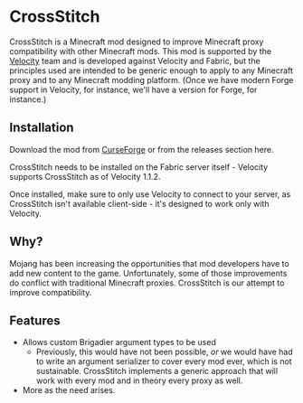 # CrossStitch

CrossStitch is a Minecraft mod designed to improve Minecraft proxy compatibility with other Minecraft mods.
This mod is supported by the [Velocity](https://velocitypowered.com/) team and is developed against Velocity
and Fabric, but the principles used are intended to be generic enough to apply to any Minecraft proxy and to
any Minecraft modding platform. (Once we have modern Forge support in Velocity, for instance, we'll have a version
for Forge, for instance.)

## Installation

Download the mod from [CurseForge](https://www.curseforge.com/minecraft/mc-mods/crossstitch) or from
the releases section here.

CrossStitch needs to be installed on the Fabric server itself - Velocity supports CrossStitch as
of Velocity 1.1.2.

Once installed, make sure to only use Velocity to connect to your server, as CrossStitch isn't available
client-side - it's designed to work only with Velocity.

## Why?

Mojang has been increasing the opportunities that mod developers have to add new content to the game.
Unfortunately, some of those improvements do conflict with traditional Minecraft proxies. CrossStitch
is our attempt to improve compatibility.

## Features

* Allows custom Brigadier argument types to be used
  * Previously, this would have not been possible, _or_ we would have had to write an argument serializer to
    cover every mod ever, which is not sustainable. CrossStitch implements a generic approach that will work
    with every mod and in theory every proxy as well.
* More as the need arises.
